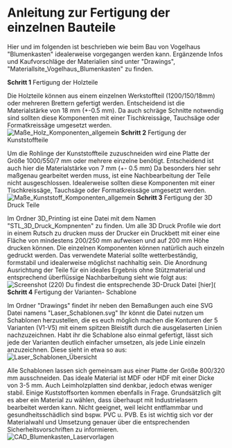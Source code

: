 # Anleitung zur Fertigung der einzelnen Bauteile

Hier und im folgenden ist beschrieben wie beim Bau von Vogelhaus "Blumenkasten" idealerweise vorgegangen werden kann. Ergänzende Infos und Kaufvorschläge der Materialien sind unter "Drawings", "Materiallsite_Vogelhaus_Blumenkasten" zu finden. 

__Schritt 1__ Fertigung der Holzteile

Die Holzteile können aus einem einzelnen Werkstoffteil (1200/150/18mm) oder mehreren Brettern gefertigt werden. Entscheidend ist die Materialstärke von 18 mm (+-0.5 mm). Da auch schräge Schnitte notwendig sind sollten diese Komponenten mit einer Tischkreissäge, Tauchsäge oder Formatkreissäge umgesetzt werden.  
![Maße_Holz_Komponenten_allgemein](https://github.com/user-attachments/assets/ace79ac5-c71b-4e33-96fb-10db28858783)
__Schritt 2__ Fertigung der Kunststoffteile 

Um die Rohlinge der Kunststoffteile zuzuschneiden wird eine Platte der Größe 1000/550/7 mm oder mehrere einzelne benötigt. 
Entscheidend ist auch hier die Materialstärke von 7 mm (+- 0.5 mm) Da besonders hier sehr maßgenau gearbeitet werden muss, ist eine Nachbearbeitung der Teile nicht ausgeschlossen. Idealerweise sollten diese Komponenten mit einer Tischkreissäge, Tauchsäge oder Formatkreissäge umgesetzt werden.   
![Maße_Kunststoff_Komponenten_allgemein](https://github.com/user-attachments/assets/e1bbb7f0-3812-4325-95ea-8a4ef52fe5c5)
__Schritt 3__ Fertigung der 3D Druck Teile 

Im Ordner 3D_Printing ist eine Datei mit dem Namen "STL_3D_Druck_Kompnenten" zu finden. Um alle 3D Druck Profile wie dort in einem Rutsch zu drucken muss der Drucker ein Druckbett mit einer eine Fläche von mindestens 200/250 mm aufweisen und auf 200 mm Höhe drucken können. Die einzelnen Komponenten können natürlich auch einzeln gedruckt werden. Das verwendete Material sollte wetterbeständig, formstabil und idealerweise möglichst nachhaltig sein. Die Anordnung Ausrichtung der Teile für ein ideales Ergebnis ohne Stützmaterial und entsprechend überflüssige Nachbarbeitung sieht wie folgt aus: 
![Screenshot (220)](https://github.com/user-attachments/assets/7dcbe37e-320a-42c9-bafc-f180ae45f9b0)
Du findest die entsprechende 3D-Druck Datei [hier]( 
__Schritt 4__ Fertigung der Varianten- Schablone 

Im Ordner "Drawings" findet ihr neben den Bemaßungen auch eine SVG Datei namens "Laser_Schablonen.svg" Ihr könnt die Datei nutzen um Schablonen herzustellen, die es euch möglich machen die Konturen der 5 Varianten (V1-V5) mit einem spitzen Bleistift durch die ausgelaserten Linien nachzuzeichnen. Habt ihr die Schablone also einmal gefertigt, lässt sich jede der Varianten deutlich einfacher umsetzen, als jede Linie einzeln anzuzeichnen. Diese sieht in etwa so aus:   
![Laser_Schablonen_Übersicht](https://github.com/user-attachments/assets/7fcbe509-ae97-4043-8d28-7db81321f294)

Alle Schablonen lassen sich gemeinsam aus einer Platte der Größe 800/320 mm ausschneiden. 
Das ideale Material ist MDF oder HDF mit einer Dicke von 3-5 mm. Auch Leimholzplatten sind denkbar, jedoch etwas weniger stabil. Einige Kuststoffsorten kommen ebenfalls in Frage.  Grundsätzlich gilt es aber ein Material zu wählen, dass überhaupt mit Industrielasern bearbeitet werden kann. Nicht geeignet, weil leicht entflammbar und gesundheitsschädlich sind bspw. PVC u. PVB. Es ist wichtig sich vor der Materialwahl und Umsetzung genauer über die entsprechenden Sicherheitsvorschriften zu informieren.   
![CAD_Blumenkasten_Laservorlagen](https://github.com/user-attachments/assets/c39a5036-7ba8-423d-8a2a-dae85535edfc)





